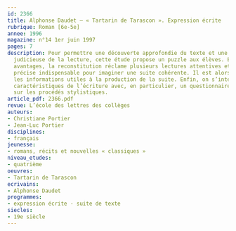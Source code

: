 ```yaml
---
id: 2366
title: Alphonse Daudet – « Tartarin de Tarascon ». Expression écrite 
rubrique: Roman [6e-5e]
annee: 1996
magazine: n°14 1er juin 1997
pages: 7
description: Pour permettre une découverte approfondie du texte et une exploitation
  judicieuse de la lecture, cette étude propose un puzzle aux élèves. Entre autres
  avantages, la reconstitution réclame plusieurs lectures attentives et une observation
  précise indispensable pour imaginer une suite cohérente. Il est alors aisé de repérer
  les informations utiles à la production de la suite. Enfin, on s’interroge sur les
  caractéristiques de l’écriture avec, en particulier, un questionnaire à choix multiples
  sur les procédés stylistiques.
article_pdf: 2366.pdf
revue: L’école des lettres des collèges
auteurs:
- Christiane Portier
- Jean-Luc Portier
disciplines:
- français
jeunesse:
- romans, récits et nouvelles « classiques »
niveau_etudes:
- quatrième
oeuvres:
- Tartarin de Tarascon
ecrivains:
- Alphonse Daudet
programmes:
- expression écrite - suite de texte
siecles:
- 19e siècle
---
```

